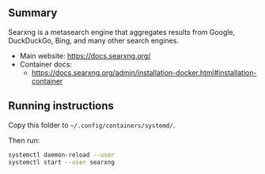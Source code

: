 ## Summary

Searxng is a metasearch engine that aggregates results from Google, DuckDuckGo, Bing, and many other search engines.

* Main website: https://docs.searxng.org/
* Container docs:
  * https://docs.searxng.org/admin/installation-docker.html#installation-container

## Running instructions

Copy this folder to `~/.config/containers/systemd/`.

Then run:

```bash
systemctl daemon-reload --user
systemctl start --user searxng
```
